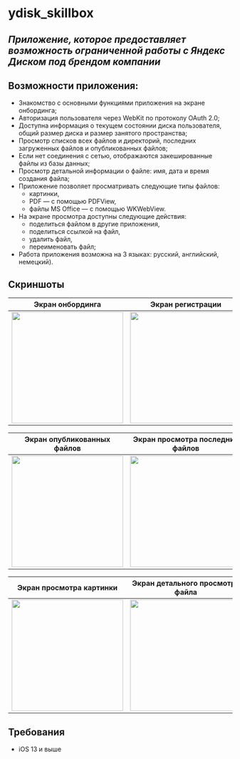 # ydisk_skillbox

## _Приложение, которое предоставляет возможность ограниченной работы с Яндекс Диском под брендом компании_

## Возможности приложения:
* Знакомство с основными функциями приложения на экране онбординга;
* Авторизация пользователя через WebKit по протоколу OAuth 2.0;
* Доступна информация о текущем состоянии диска пользователя, общий размер диска и размер занятого пространства;
* Просмотр списков всех файлов и директорий, последних загруженных файлов и опубликованных файлов;
* Если нет соединения с сетью, отображаются закешированные файлы из базы данных;
* Просмотр детальной информации о файле: имя, дата и время создания файла;
* Приложение позволяет просматривать следующие типы файлов:
    - картинки,
    - PDF — с помощью PDFView,
    - файлы MS Office — с помощью WKWebView.
* На экране просмотра доступны следующие действия:
    - поделиться файлом в другие приложения,
    - поделиться ссылкой на файл,
    - удалить файл,
    - переименовать файл;
* Работа приложения возможна на 3 языках: русский, английский, немецкий).

## Скриншоты

| Экран онбординга | Экран регистрации | Экран профиля |
| :-------------: |:-------------:|:-------------:| 
| <img src="https://github.com/VladimirSen/ydisk_skillbox/blob/main/ydisk_skillbox/Screenshots/Screenshot_1.PNG" width="250"> | <img src="https://github.com/VladimirSen/ydisk_skillbox/blob/main/ydisk_skillbox/Screenshots/Screenshot_2.PNG" width="250"> | <img src="https://github.com/VladimirSen/ydisk_skillbox/blob/main/ydisk_skillbox/Screenshots/Screenshot_3.PNG" width="250"> |

| Экран опубликованных файлов | Экран просмотра последних файлов | Экран просмотра всех файлов |
| :-------------: |:-------------:|:-------------:| 
| <img src="https://github.com/VladimirSen/ydisk_skillbox/blob/main/ydisk_skillbox/Screenshots/Screenshot_4.PNG" width="250"> | <img src="https://github.com/VladimirSen/ydisk_skillbox/blob/main/ydisk_skillbox/Screenshots/Screenshot_5.PNG" width="250"> | <img src="https://github.com/VladimirSen/ydisk_skillbox/blob/main/ydisk_skillbox/Screenshots/Screenshot_6.PNG" width="250"> |

| Экран просмотра картинки | Экран детального просмотра файла | Экран просмотра видео |
| :-------------: |:-------------:|:-------------:| 
| <img src="https://github.com/VladimirSen/ydisk_skillbox/blob/main/ydisk_skillbox/Screenshots/Screenshot_7.PNG" width="250"> | <img src="https://github.com/VladimirSen/ydisk_skillbox/blob/main/ydisk_skillbox/Screenshots/Screenshot_8.PNG" width="250"> | <img src="https://github.com/VladimirSen/ydisk_skillbox/blob/main/ydisk_skillbox/Screenshots/Screenshot_9.PNG" width="250"> |

## Требования
* iOS 13 и выше
